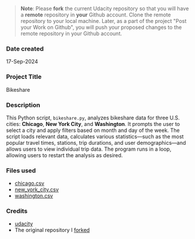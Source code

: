 >**Note**: Please **fork** the current Udacity repository so that you will have a **remote** repository in **your** Github account. Clone the remote repository to your local machine. Later, as a part of the project "Post your Work on Github", you will push your proposed changes to the remote repository in your Github account.

### Date created 
17-Sep-2024

### Project Title
Bikeshare

### Description
This Python script, `bikeshare.py`, analyzes bikeshare data for three U.S. cities: **Chicago**, **New York City**, and **Washington**. It prompts the user to select a city and apply filters based on month and day of the week. The script loads relevant data, calculates various statistics—such as the most popular travel times, stations, trip durations, and user demographics—and allows users to view individual trip data. The program runs in a loop, allowing users to restart the analysis as desired.

### Files used
- [chicago.csv](https://drive.google.com/file/d/1rA-MN6PUqkEsYLeYXUotS9eJAj0yrs1k/view?usp=sharing)
- [new_york_city.csv](https://drive.google.com/file/d/1h7h5p6efDvYZ9VniFC8McvEA33uFWdbc/view?usp=sharing)
- [washington.csv](https://drive.google.com/file/d/1Np_q_RJ8zPRhLu5ZrphVAIeZmDO8LeFo/view?usp=sharing)

### Credits
- [udacity](www.udacity.com)
- The original repository I [forked](https://github.com/udacity/pdsnd_github)

